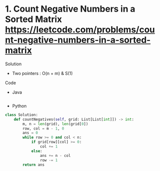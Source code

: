 # 1. Count Negative Numbers in a Sorted Matrix https://leetcode.com/problems/count-negative-numbers-in-a-sorted-matrix

Solution

- Two pointers : O(n + m) & S(1)

Code

- Java

```java

```

- Python

```python
class Solution:
    def countNegatives(self, grid: List[List[int]]) -> int:
        m, n = len(grid), len(grid[0])
        row, col = m - 1, 0
        ans = 0
        while row >= 0 and col < n:
            if grid[row][col] >= 0:
                col += 1
            else:
                ans += n - col
                row -= 1
        return ans
```
